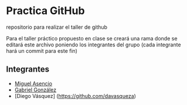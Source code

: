 # Practica GitHub
repositorio para realizar el taller de github

Para el taller práctico propuesto en clase se creará una rama donde se editará este archivo poniendo los integrantes del grupo (cada integrante hará un commit para este fin)

## Integrantes
  - [Miguel Asencio](https://github.com/maasencioh)
  - [Gabriel González](https://github.com/gggonzalezg)
  - [Diego Vásquez] (https://github.com/davasqueza)
